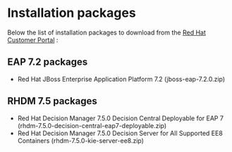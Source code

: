 # Installation packages

Below the list of installation packages to download from the [Red Hat Customer Portal](https://access.redhat.com) :

## EAP 7.2 packages

- Red Hat JBoss Enterprise Application Platform 7.2
  (jboss-eap-7.2.0.zip)

## RHDM 7.5 packages

- Red Hat Decision Manager 7.5.0 Decision Central Deployable for EAP 7
  (rhdm-7.5.0-decision-central-eap7-deployable.zip)
- Red Hat Decision Manager 7.5.0 Decision Server for All Supported EE8 Containers
  (rhdm-7.5.0-kie-server-ee8.zip)

